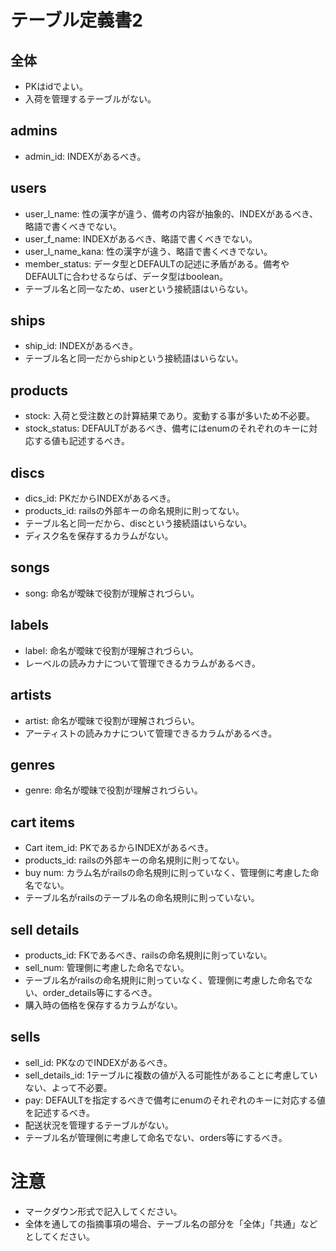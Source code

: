 # テーブル定義書2
## 全体
- PKはidでよい。
- 入荷を管理するテーブルがない。

## admins
- admin_id: INDEXがあるべき。

## users
- user_l_name: 性の漢字が違う、備考の内容が抽象的、INDEXがあるべき、略語で書くべきでない。
- user_f_name: INDEXがあるべき、略語で書くべきでない。
- user_l_name_kana: 性の漢字が違う、略語で書くべきでない。
- member_status: データ型とDEFAULTの記述に矛盾がある。備考やDEFAULTに合わせるならば、データ型はboolean。
- テーブル名と同一なため、userという接続語はいらない。

## ships
- ship_id: INDEXがあるべき。
- テーブル名と同一だからshipという接続語はいらない。

## products
- stock: 入荷と受注数との計算結果であり。変動する事が多いため不必要。
- stock_status: DEFAULTがあるべき、備考にはenumのそれぞれのキーに対応する値も記述するべき。

## discs
- dics_id: PKだからINDEXがあるべき。
- products_id: railsの外部キーの命名規則に則ってない。
- テーブル名と同一だから、discという接続語はいらない。
- ディスク名を保存するカラムがない。

## songs
- song: 命名が曖昧で役割が理解されづらい。

## labels
- label: 命名が曖昧で役割が理解されづらい。
- レーベルの読みカナについて管理できるカラムがあるべき。

## artists
- artist: 命名が曖昧で役割が理解されづらい。
- アーティストの読みカナについて管理できるカラムがあるべき。

## genres
- genre: 命名が曖昧で役割が理解されづらい。

## cart items
- Cart item_id: PKであるからINDEXがあるべき。
- products_id: railsの外部キーの命名規則に則ってない。
- buy num: カラム名がrailsの命名規則に則っていなく、管理側に考慮した命名でない。
- テーブル名がrailsのテーブル名の命名規則に則っていない。

## sell details
- products_id: FKであるべき、railsの命名規則に則っていない。
- sell_num: 管理側に考慮した命名でない。
- テーブル名がrailsの命名規則に則っていなく、管理側に考慮した命名でない、order_details等にするべき。
- 購入時の価格を保存するカラムがない。

## sells
- sell_id: PKなのでINDEXがあるべき。
- sell_details_id: 1テーブルに複数の値が入る可能性があることに考慮していない、よって不必要。
- pay: DEFAULTを指定するべきで備考にenumのそれぞれのキーに対応する値を記述するべき。
- 配送状況を管理するテーブルがない。
- テーブル名が管理側に考慮して命名でない、orders等にするべき。

# 注意
* マークダウン形式で記入してください。
* 全体を通しての指摘事項の場合、テーブル名の部分を「全体」「共通」などとしてください。
